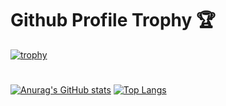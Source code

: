 # Github Profile Trophy 🏆
[![trophy](https://github-profile-trophy.vercel.app/?username=code09128&theme=alduin)](https://github.com/code09128/github-profile-trophy)

# 
[![Anurag's GitHub stats](https://github-readme-stats.vercel.app/api?username=code09128&show_icons=true&theme=radical)](https://github.com/code09128/github-readme-stats) [![Top Langs](https://github-readme-stats.vercel.app/api/top-langs/?username=code09128&layout=compact)](https://github.com/code09128/github-readme-stats)


